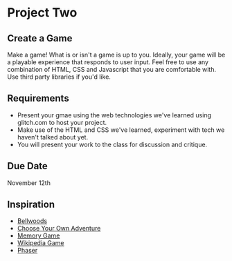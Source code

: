 # Project Two

## Create a Game

Make a game! What is or isn't a game is up to you. Ideally, your game will be a playable experience that responds to user input. Feel free to use any combination of HTML, CSS and Javascript that you are comfortable with. Use third party libraries if you'd like.

## Requirements

- Present your gmae using the web technologies we've learned using glitch.com to host your project.
- Make use of the HTML and CSS we've learned, experiment with tech we haven't talked about yet.
- You will present your work to the class for discussion and critique.

## Due Date

November 12th

## Inspiration

- [Bellwoods](https://mattdesl.svbtle.com/bellwoods)
- [Choose Your Own Adventure](https://danielstern.github.io/cyo/)
- [Memory Game](https://glitch.com/~memory-game)
- [Wikipedia Game](https://glitch.com/~wikipedia-game)
- [Phaser](https://phaser.io/)
